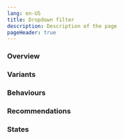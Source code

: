 ```yaml
---
lang: en-US
title: Dropdown filter
description: Description of the page
pageHeader: true
---
```


### Overview

### Variants

### Behaviours

### Recommendations

### States